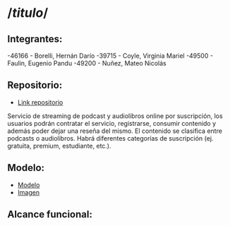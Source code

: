 # /*titulo*/

## **Integrantes:**  

-46166 - Borelli, Hernán Darío
-39715 - Coyle, Virginia Mariel
-49500 - Faulin, Eugenio Pandu
-49200 - Nuñez, Mateo Nicolás

## **Repositorio:**
- [Link repositorio](agregar)

Servicio de streaming de podcast y audiolibros online por suscripción, los usuarios podrán contratar el servicio, registrarse, consumir contenido y además poder dejar una reseña del mismo. El contenido se clasifica entre podcasts o audiolibros. Habrá diferentes categorías de suscripción (ej. gratuita, premium, estudiante, etc.). 

## **Modelo:**

- [Modelo](https://drive.google.com/file/d/11ACZJqwl76ydJ1UTIr_Lcnx58QASBCiV/view?usp=drive_link)
- [Imagen](https://drive.google.com/file/d/1h3MMIDS86QmNYQso95LPPRb0TFpOoSoP/view?usp=drive_link)

## **Alcance funcional:**
